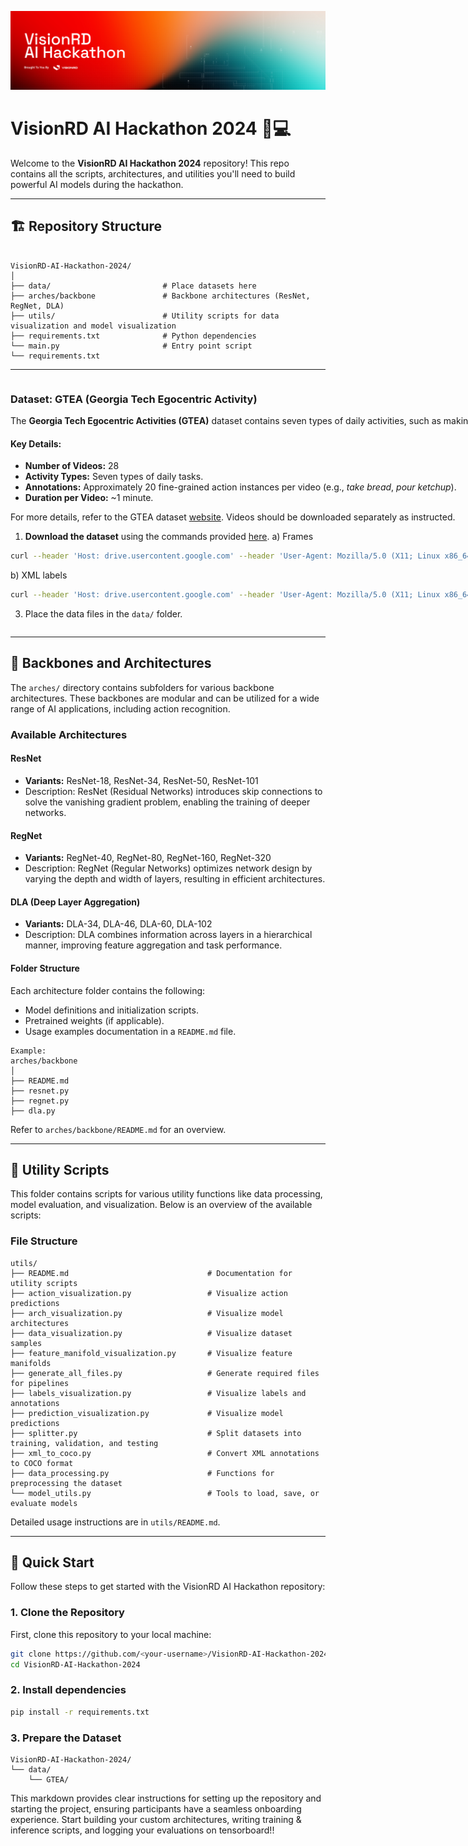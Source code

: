 ![alt text](assets/Banner.png)

# VisionRD AI Hackathon 2024 🧠💻

Welcome to the **VisionRD AI Hackathon 2024** repository! This repo contains all the scripts, architectures, and utilities you'll need to build powerful AI models during the hackathon.

---

## 🏗️ Repository Structure
```plaintext

VisionRD-AI-Hackathon-2024/
│
├── data/                         # Place datasets here
├── arches/backbone               # Backbone architectures (ResNet, RegNet, DLA)
├── utils/                        # Utility scripts for data visualization and model visualization
├── requirements.txt              # Python dependencies
└── main.py                       # Entry point script
└── requirements.txt                

```
---

<div style="display: flex; align-items: center;">

<div style="flex: 1; padding-right: 10px;">
  
### Dataset: GTEA (Georgia Tech Egocentric Activity)

The **Georgia Tech Egocentric Activities (GTEA)** dataset contains seven types of daily activities, such as making a sandwich, tea, or coffee. Each activity is performed by four different people, resulting in a total of 28 videos. 

#### Key Details:
- **Number of Videos:** 28
- **Activity Types:** Seven types of daily tasks.
- **Annotations:** Approximately 20 fine-grained action instances per video (e.g., *take bread*, *pour ketchup*).
- **Duration per Video:** ~1 minute.

For more details, refer to the GTEA dataset [website](https://sites.google.com/view/gtea/). Videos should be downloaded separately as instructed.

1. **Download the dataset** using the commands provided [here](https://drive.google.com/drive/folders/1WLRThi__ScZdeQQfCOfNDL5xpvo-YUd4?usp=sharing).
a) Frames
```bash
curl --header 'Host: drive.usercontent.google.com' --header 'User-Agent: Mozilla/5.0 (X11; Linux x86_64) AppleWebKit/537.36 (KHTML, like Gecko) Chrome/131.0.0.0 Safari/537.36' --header 'Accept: text/html,application/xhtml+xml,application/xml;q=0.9,image/avif,image/webp,image/apng,*/*;q=0.8,application/signed-exchange;v=b3;q=0.7' --header 'Accept-Language: en-US,en;q=0.9' --header 'Cookie: SID=g.a000qwiaJlolXbhN11L5-H1WXFBFzNWynLvRmc36IuMnFeHFcQcJUeTloFCEe7csMRCAC79wYAACgYKAdISARESFQHGX2Mi8kfom36lGieNggp7k9XZ-hoVAUF8yKrR74DzXMHxwXbiw_sJM9GQ0076; __Secure-1PSID=g.a000qwiaJlolXbhN11L5-H1WXFBFzNWynLvRmc36IuMnFeHFcQcJqvTk_JbtNxTJMaSJW9bPYgACgYKAdYSARESFQHGX2MiP_vO50mk522Qiv_a8jBmWRoVAUF8yKp2syVnKs000m6difZzdaM40076; __Secure-3PSID=g.a000qwiaJlolXbhN11L5-H1WXFBFzNWynLvRmc36IuMnFeHFcQcJlKkmlLflGfj00nLkQ4lskQACgYKASISARESFQHGX2Miv7f-atLek2THp1522xvB9BoVAUF8yKrdcBFMxgrssRFQGuS6MA1y0076; HSID=ArsKQ29liLTmosFId; SSID=ADAcNUyjTopvSdCpp; APISID=xumKUawauVNa1nL7/AIlYQ2yCpFALNogGh; SAPISID=JiK0-V6SMLHT5NzR/ArS3sFRHrpOhbnrug; __Secure-1PAPISID=JiK0-V6SMLHT5NzR/ArS3sFRHrpOhbnrug; __Secure-3PAPISID=JiK0-V6SMLHT5NzR/ArS3sFRHrpOhbnrug; AEC=AZ6Zc-V0Yh-_mNLx4X_bEXoJHzh2rp2To3AGDpFWQLnCinZEqdQ0RVviDw; NID=519=to_AOBz2J2hHPmOnN4KbxKj9t-d1iwLTE7hwf1SmylwxS2tvXAneWtEAI6sLeUANqRTgP5VxkxXvE9eDT3kKUubzSBh1x7A2ysD_btdXqfOakBlHw20gxiiTqhF7iVGLARDlfff8nyrRflGbc7TiLLKl5baCUCVV-g-hY28CY6E3k400fE3-07L4t0EvZEtXnya1nUBXQ3Z9j83hRCSWiihEqhGsVt0mPJy7u73RXu_Yt-D3qtCM-iEkMUrXeBk5W6gJj6zLVTeSENXINxjr3m2V_kx5hyCxhni3oZo0vUr2E7s9ATEGBr2vEOQ9UAWHIE0V6JLofi6exSzoaq60MIYo0izSeglbH0GK6VTTc8X3ZisS3rJ2rliWBgT0hZA4v6VDI2OdCNgOJ3jKbqPwLRTCfUdpe6yCo7cLl8jZa37vp8tf7txzO2KrP9Y4eHZJMIseVrNRRFjVJaprP481bDrrDAawEacLRXPplIp0JQwBY8i0m-f7E_U7rXdrhs8azp0OM7xC_xHK6FX_NecY1iGFH81YpjjMgNvwpbHOupasPRZf70BnRGsWVNgOdO9CWdE0wZH3iR46BVcilzAW4N7GzsAuKslXdthss_UIAnr2Lrl6np_K_gCWyuAGXpZcEpdwyQk25DyKSh-tR6w_Nd3yF0pgt9z-58sdu9JzAfkHXH9gxSmojAjLaO8UtzFhph-4V0B3qvSouKam-uV5PUmgKVD7aoW5dvDmisHRsdCWBM7AIgns5SEbIzLmmXNu7vCVO3IRLP8SyS8V; __Secure-1PSIDTS=sidts-CjIBQT4rX2CRK8ZeyTUVRg1saJAdlX2-RLtRCfSHkYHjnbdmadegdLYN6EP1jq3QIc6iChAA; __Secure-3PSIDTS=sidts-CjIBQT4rX2CRK8ZeyTUVRg1saJAdlX2-RLtRCfSHkYHjnbdmadegdLYN6EP1jq3QIc6iChAA; SIDCC=AKEyXzX-yTKAG5k1icMDKndnB0MDZGUU5EqWF8RCg6rWHMkEUMOPN51kjDXUDO1J0q0PKIjCQvCW; __Secure-1PSIDCC=AKEyXzXRoAUCLz2iqfPxSMl6FtOCM7v9eqi_qsk_bHQyr6CtS91CM7OiZfhsx_ncJt6y-Dhp7pZU; __Secure-3PSIDCC=AKEyXzViASQNpxyUmccl1glKNuAipByrPa7iPGL_zqhJoAQBiO3E4iUb2377EYQrc9AZhuENvzc' --header 'Connection: keep-alive' 'https://drive.usercontent.google.com/download?id=1cfz-3DCa9rAIc-K4ySWghzbw9_wsdOUl&export=download&authuser=0&confirm=t&uuid=362fe57f-e601-4409-beea-c01bf704c262&at=APvzH3ph5zW3VsmETSVJVpGAGI7F:1733506309283' -L -o 'gtea_png.zip'
```
b) XML labels
```bash
curl --header 'Host: drive.usercontent.google.com' --header 'User-Agent: Mozilla/5.0 (X11; Linux x86_64) AppleWebKit/537.36 (KHTML, like Gecko) Chrome/131.0.0.0 Safari/537.36' --header 'Accept: text/html,application/xhtml+xml,application/xml;q=0.9,image/avif,image/webp,image/apng,*/*;q=0.8,application/signed-exchange;v=b3;q=0.7' --header 'Accept-Language: en-US,en;q=0.9' --header 'Cookie: SID=g.a000qwiaJlolXbhN11L5-H1WXFBFzNWynLvRmc36IuMnFeHFcQcJUeTloFCEe7csMRCAC79wYAACgYKAdISARESFQHGX2Mi8kfom36lGieNggp7k9XZ-hoVAUF8yKrR74DzXMHxwXbiw_sJM9GQ0076; __Secure-1PSID=g.a000qwiaJlolXbhN11L5-H1WXFBFzNWynLvRmc36IuMnFeHFcQcJqvTk_JbtNxTJMaSJW9bPYgACgYKAdYSARESFQHGX2MiP_vO50mk522Qiv_a8jBmWRoVAUF8yKp2syVnKs000m6difZzdaM40076; __Secure-3PSID=g.a000qwiaJlolXbhN11L5-H1WXFBFzNWynLvRmc36IuMnFeHFcQcJlKkmlLflGfj00nLkQ4lskQACgYKASISARESFQHGX2Miv7f-atLek2THp1522xvB9BoVAUF8yKrdcBFMxgrssRFQGuS6MA1y0076; HSID=ArsKQ29liLTmosFId; SSID=ADAcNUyjTopvSdCpp; APISID=xumKUawauVNa1nL7/AIlYQ2yCpFALNogGh; SAPISID=JiK0-V6SMLHT5NzR/ArS3sFRHrpOhbnrug; __Secure-1PAPISID=JiK0-V6SMLHT5NzR/ArS3sFRHrpOhbnrug; __Secure-3PAPISID=JiK0-V6SMLHT5NzR/ArS3sFRHrpOhbnrug; AEC=AZ6Zc-V0Yh-_mNLx4X_bEXoJHzh2rp2To3AGDpFWQLnCinZEqdQ0RVviDw; NID=519=to_AOBz2J2hHPmOnN4KbxKj9t-d1iwLTE7hwf1SmylwxS2tvXAneWtEAI6sLeUANqRTgP5VxkxXvE9eDT3kKUubzSBh1x7A2ysD_btdXqfOakBlHw20gxiiTqhF7iVGLARDlfff8nyrRflGbc7TiLLKl5baCUCVV-g-hY28CY6E3k400fE3-07L4t0EvZEtXnya1nUBXQ3Z9j83hRCSWiihEqhGsVt0mPJy7u73RXu_Yt-D3qtCM-iEkMUrXeBk5W6gJj6zLVTeSENXINxjr3m2V_kx5hyCxhni3oZo0vUr2E7s9ATEGBr2vEOQ9UAWHIE0V6JLofi6exSzoaq60MIYo0izSeglbH0GK6VTTc8X3ZisS3rJ2rliWBgT0hZA4v6VDI2OdCNgOJ3jKbqPwLRTCfUdpe6yCo7cLl8jZa37vp8tf7txzO2KrP9Y4eHZJMIseVrNRRFjVJaprP481bDrrDAawEacLRXPplIp0JQwBY8i0m-f7E_U7rXdrhs8azp0OM7xC_xHK6FX_NecY1iGFH81YpjjMgNvwpbHOupasPRZf70BnRGsWVNgOdO9CWdE0wZH3iR46BVcilzAW4N7GzsAuKslXdthss_UIAnr2Lrl6np_K_gCWyuAGXpZcEpdwyQk25DyKSh-tR6w_Nd3yF0pgt9z-58sdu9JzAfkHXH9gxSmojAjLaO8UtzFhph-4V0B3qvSouKam-uV5PUmgKVD7aoW5dvDmisHRsdCWBM7AIgns5SEbIzLmmXNu7vCVO3IRLP8SyS8V; __Secure-1PSIDTS=sidts-CjIBQT4rX2CRK8ZeyTUVRg1saJAdlX2-RLtRCfSHkYHjnbdmadegdLYN6EP1jq3QIc6iChAA; __Secure-3PSIDTS=sidts-CjIBQT4rX2CRK8ZeyTUVRg1saJAdlX2-RLtRCfSHkYHjnbdmadegdLYN6EP1jq3QIc6iChAA; SIDCC=AKEyXzWpuKJdT1yREuvdwKp2hOKK2ui4H0I4xASClxxLezWDJoraKLx8y9kSPeXpsH02w0cnhUS3; __Secure-1PSIDCC=AKEyXzU5I5o6uD8SvV4bC-TPpH66_54MOv4mqIfdHf2DMLeKfmznXBGX-lHRiNhLCp_HoQuo5kSG; __Secure-3PSIDCC=AKEyXzUXe5A798ZzMarha0Zg1UHF2vBpKW8UczSciQTUXWHV5vJQkTbib_F7bQSJ9qcIUV0mx90' --header 'Connection: keep-alive' 'https://drive.usercontent.google.com/download?id=13yj_cO8NcOZ0Xv_9xXH_jI0dkCEOGVd8&export=download&authuser=0&confirm=t&uuid=f6910056-00ea-4a26-ba62-3e02c566c963&at=APvzH3r2rFJQat0HDzSvxNhJw8PR:1733506385067' -L -o 'xml_labels.zip'

```
3. Place the data files in the `data/` folder.

</div>

<div style="flex: 1;">
  <img src="assets/dataset.jpg" alt="Dataset Image" style="max-width: 100%; height: auto;">
</div>

</div>



---

## 📜 Backbones and Architectures

The `arches/` directory contains subfolders for various backbone architectures. These backbones are modular and can be utilized for a wide range of AI applications, including action recognition.

### Available Architectures
#### ResNet
- **Variants:** ResNet-18, ResNet-34, ResNet-50, ResNet-101
- Description: ResNet (Residual Networks) introduces skip connections to solve the vanishing gradient problem, enabling the training of deeper networks. 

#### RegNet
- **Variants:** RegNet-40, RegNet-80, RegNet-160, RegNet-320
- Description: RegNet (Regular Networks) optimizes network design by varying the depth and width of layers, resulting in efficient architectures.

#### DLA (Deep Layer Aggregation)
- **Variants:** DLA-34, DLA-46, DLA-60, DLA-102
- Description: DLA combines information across layers in a hierarchical manner, improving feature aggregation and task performance.


#### Folder Structure
Each architecture folder contains the following:
- Model definitions and initialization scripts.
- Pretrained weights (if applicable).
- Usage examples documentation in a `README.md` file.
```plaintext
Example:
arches/backbone
│
├── README.md
├── resnet.py
├── regnet.py
├── dla.py
```
Refer to `arches/backbone/README.md` for an overview.

---

## 🔧 Utility Scripts

This folder contains scripts for various utility functions like data processing, model evaluation, and visualization. Below is an overview of the available scripts:

### File Structure
```plaintext
utils/
├── README.md                               # Documentation for utility scripts
├── action_visualization.py                 # Visualize action predictions
├── arch_visualization.py                   # Visualize model architectures
├── data_visualization.py                   # Visualize dataset samples
├── feature_manifold_visualization.py       # Visualize feature manifolds
├── generate_all_files.py                   # Generate required files for pipelines
├── labels_visualization.py                 # Visualize labels and annotations
├── prediction_visualization.py             # Visualize model predictions
├── splitter.py                             # Split datasets into training, validation, and testing
├── xml_to_coco.py                          # Convert XML annotations to COCO format
├── data_processing.py                      # Functions for preprocessing the dataset
└── model_utils.py                          # Tools to load, save, or evaluate models
```

Detailed usage instructions are in `utils/README.md`.

---

## 🚀 Quick Start

Follow these steps to get started with the VisionRD AI Hackathon repository:

### 1. Clone the Repository
First, clone this repository to your local machine:
```bash
git clone https://github.com/<your-username>/VisionRD-AI-Hackathon-2024.git
cd VisionRD-AI-Hackathon-2024
```

### 2. Install dependencies
```bash
pip install -r requirements.txt
```

### 3. Prepare the Dataset
```plaintext
VisionRD-AI-Hackathon-2024/
└── data/
    └── GTEA/
```


This markdown provides clear instructions for setting up the repository and starting the project, ensuring participants have a seamless onboarding experience. Start building your custom architectures, writing training & inference scripts, and logging your evaluations on tensorboard!!

